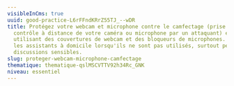 ```yaml
---
visibleInCms: true
uuid: good-practice-L6rFFndKRrZ55TJ_--wDR
title: Protégez votre webcam et microphone contre le camfectage (prise de
  contrôle à distance de votre caméra ou microphone par un attaquant) en
  utilisant des couvertures de webcam et des bloqueurs de microphones. Éteignez
  les assistants à domicile lorsqu'ils ne sont pas utilisés, surtout pendant des
  discussions sensibles.
slug: proteger-webcam-microphone-camfectage
thematique: thematique-qslMSCVTTV92h34Rc_GNK
niveau: essentiel
---
```

